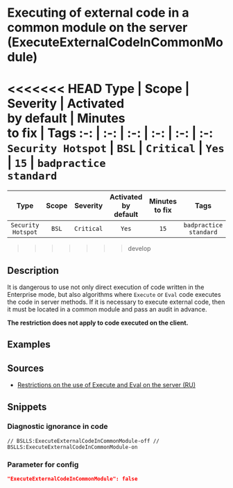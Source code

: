 # Executing of external code in a common module on the server (ExecuteExternalCodeInCommonModule)

<<<<<<< HEAD
Type | Scope | Severity | Activated<br>by default | Minutes<br>to fix | Tags
:-: | :-: | :-: | :-: | :-: | :-:
`Security Hotspot` | `BSL` | `Critical` | `Yes` | `15` | `badpractice`<br>`standard`
=======
 Type | Scope | Severity | Activated<br>by default | Minutes<br>to fix | Tags 
 :-: | :-: | :-: | :-: | :-: | :-: 
 `Security Hotspot` | `BSL` | `Critical` | `Yes` | `15` | `badpractice`<br>`standard` 
>>>>>>> develop

<!-- Блоки выше заполняются автоматически, не трогать -->

## Description

<!-- Описание диагностики заполняется вручную. Необходимо понятным языком описать смысл и схему работу -->

It is dangerous to use not only direct execution of code written in the Enterprise mode, but also algorithms where `Execute` or `Eval` code executes the code in server methods.
If it is necessary to execute external code, then it must be located in a common module and pass an audit in advance.

**The restriction does not apply to code executed on the client.**

## Examples

<!-- В данном разделе приводятся примеры, на которые диагностика срабатывает, а также можно привести пример, как можно исправить ситуацию -->

## Sources

<!-- Необходимо указывать ссылки на все источники, из которых почерпнута информация для создания диагностики -->

- [Restrictions on the use of Execute and Eval on the server (RU)](https://its.1c.ru/db/v8std#content:770:hdoc)

## Snippets

<!-- Блоки ниже заполняются автоматически, не трогать -->

### Diagnostic ignorance in code

```bsl
// BSLLS:ExecuteExternalCodeInCommonModule-off // BSLLS:ExecuteExternalCodeInCommonModule-on
```

### Parameter for config

```json
"ExecuteExternalCodeInCommonModule": false
```
